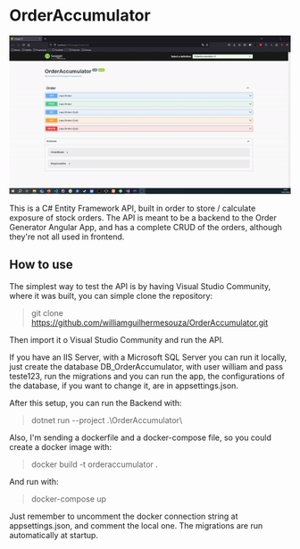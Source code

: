 # OrderAccumulator

![order-accumulator](https://raw.githubusercontent.com/williamguilhermesouza/OrderAccumulator/main/order-accumulator.gif)

This is a C# Entity Framework API, built in order to store / calculate exposure of stock orders. The API is meant to be a backend to
the Order Generator Angular App, and has a complete CRUD of the orders, although they're not all used in frontend.

## How to use

The simplest way to test the API is by having Visual Studio Community, where it was built, you can simple clone the repository:

> git clone https://github.com/williamguilhermesouza/OrderAccumulator.git

Then import it o Visual Studio Community and run the API. 

If you have an IIS Server, with a Microsoft SQL Server you can run it locally, just create the database DB_OrderAccumulator, with user william and pass teste123,
run the migrations and you can run the app, the configurations of the database, if you want to change it, are in appsettings.json.

After this setup, you can run the Backend with:

> dotnet run --project .\OrderAccumulator\

Also, I'm sending a dockerfile and a docker-compose file, so you could create a docker image with:

> docker build -t orderaccumulator .

And run with:

> docker-compose up

Just remember to uncomment the docker connection string at appsettings.json, and comment the local one. The migrations are run automatically at startup.

